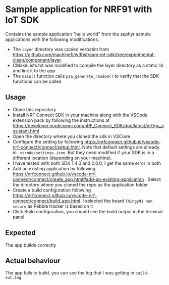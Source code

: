 # Sample application for NRF91 with IoT SDK

Contains the sample application "hello world" from the zephyr sample applications with the following modifications:  

- The `layer` directory was copied verbatim from <https://github.com/machinefi/w3bstream-iot-sdk/tree/experimental-clean/component/layer>.  
- CMakeLists.txt was modified to compile the layer directory as a static lib and link it to the app  
- The `main()` function calls `psa_generate_random()` to verify that the SDK functions can be called  

## Usage

- Clone this repository  
- Install NRF Connect SDK in your machine along with the VSCode extension pack by following the instructions at <https://developer.nordicsemi.com/nRF_Connect_SDK/doc/latest/nrf/gs_assistant.html>   
- Open the directory where you cloned the sdk in VSCode  
- Configure the setting by following <https://nrfconnect.github.io/vscode-nrf-connect/connect/setup.html>. Note that default settings are already in `.vscode/settings.json`. But they need modified if your SDK is in a different location (depending on your machine).  
- I have tested with both SDK 1.4.0 and 2.0.0, I get the same error in both  
- Add an existing application by following <https://nrfconnect.github.io/vscode-nrf-connect/connect/create_app.html#add-an-existing-application> . Select the directory where you cloned the repo as the application folder  
- Create a build configuration following <https://nrfconnect.github.io/vscode-nrf-connect/connect/build_app.html>. I selected the board `Thingy91 non secure` as Pebble tracker is based on it  
- Click Build configuration, you should see the build output in the terminal panel  

## Expected

The app builds correctly

## Actual behaviour

The app fails to build, you can see the log that I was getting in `build-out.log`  
